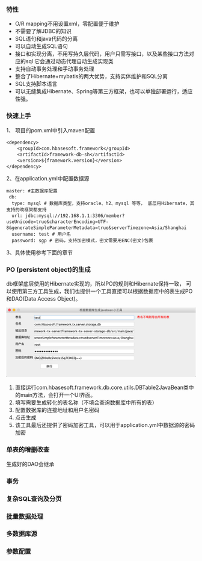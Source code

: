 ### 特性

* O/R mapping不用设置xml，零配置便于维护
* 不需要了解JDBC的知识
* SQL语句和java代码的分离
* 可以自动生成SQL语句
* 接口和实现分离，不用写持久层代码，用户只需写接口，以及某些接口方法对应的sql 它会通过动态代理自动生成实现类
* 支持自动事务处理和手动事务处理
* 整合了Hibernate+mybatis的两大优势，支持实体维护和SQL分离
* SQL支持脚本语言
* 可以无缝集成Hibernate、Spring等第三方框架，也可以单独部署运行，适应性强。

### 快速上手

1、 项目的pom.xml中引入maven配置

```
<dependency>
	<groupId>com.hbasesoft.framework</groupId>
	<artifactId>framework-db-sh</artifactId>
	<version>${framework.version}</version>
</dependency>
```

2、在application.yml中配置数据源

```
master: #主数据库配置
 db:
  type: mysql # 数据库类型，支持oracle、h2、mysql 等等， 底层用Hibernate，其支持的改框架都支持
  url: jdbc:mysql://192.168.1.1:3306/member?useUnicode=true&characterEncoding=UTF-8&generateSimpleParameterMetadata=true&serverTimezone=Asia/Shanghai
  username: test # 用户名
  password: sgp # 密码，支持加密模式，密文需要用ENC(密文)包裹
```

3、具体使用参考下面的章节

### PO (persistent object)的生成

db框架底层使用的Hibernate实现的，所以PO的规则和Hibernate保持一致， 可以使用第三方工具生成，我们也提供一个工具直接可以根据数据库中的表生成PO和DAO(Data Access Object)。 

![UI界面](images/1.png)
1. 直接运行com.hbasesoft.framework.db.core.utils.DBTable2JavaBean类中的main方法，会打开一个UI界面。
2.  填写需要生成转化的表名称（不填会查询数据库中所有的表）
3.  配置数据库的连接地址和用户名密码
4.  点击生成
4.  该工具最后还提供了密码加密工具，可以用于application.yml中数据源的密码加密

### 单表的增删改查

生成好的DAO会继承 


### 事务

### 复杂SQL查询及分页

### 批量数据处理

### 多数据库源

### 参数配置




